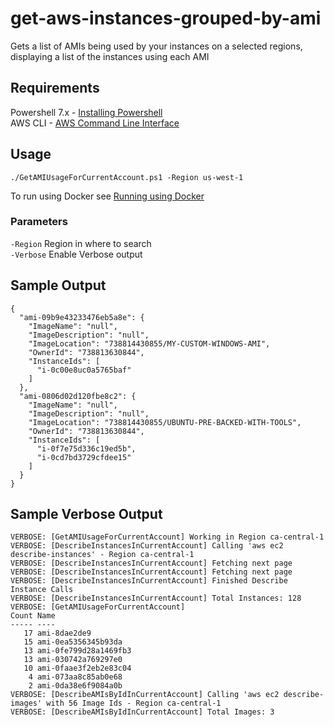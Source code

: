 # get-aws-instances-grouped-by-ami

Gets a list of AMIs being used by your instances on a selected regions, displaying a list of the instances using each AMI

## Requirements
Powershell 7.x - [Installing Powershell](https://learn.microsoft.com/en-us/powershell/scripting/install/installing-powershell?view=powershell-7.4) <br> 
AWS CLI - [AWS Command Line Interface](https://aws.amazon.com/cli/) 

## Usage
`./GetAMIUsageForCurrentAccount.ps1 -Region us-west-1`

To run using Docker see [Running using Docker]()

### Parameters
`-Region` Region in where to search <br>
`-Verbose` Enable Verbose output 

## Sample Output

```
{
  "ami-09b9e43233476eb5a8e": {
    "ImageName": "null",
    "ImageDescription": "null",
    "ImageLocation": "738814430855/MY-CUSTOM-WINDOWS-AMI",
    "OwnerId": "738813630844",
    "InstanceIds": [
      "i-0c00e8uc0a5765baf"
    ]
  }, 
  "ami-0806d02d120fbe8c2": {
    "ImageName": "null",
    "ImageDescription": "null",
    "ImageLocation": "738814430855/UBUNTU-PRE-BACKED-WITH-TOOLS",
    "OwnerId": "738813630844",
    "InstanceIds": [
      "i-0f7e75d336c19ed5b",
      "i-0cd7bd3729cfdee15"
    ]
  }
}
```

## Sample Verbose Output
```
VERBOSE: [GetAMIUsageForCurrentAccount] Working in Region ca-central-1
VERBOSE: [DescribeInstancesInCurrentAccount] Calling 'aws ec2 describe-instances' - Region ca-central-1
VERBOSE: [DescribeInstancesInCurrentAccount] Fetching next page
VERBOSE: [DescribeInstancesInCurrentAccount] Fetching next page
VERBOSE: [DescribeInstancesInCurrentAccount] Finished Describe Instance Calls
VERBOSE: [DescribeInstancesInCurrentAccount] Total Instances: 128
VERBOSE: [GetAMIUsageForCurrentAccount]
Count Name
----- ----
   17 ami-8dae2de9
   15 ami-0ea5356345b93da
   13 ami-0fe799d28a1469fb3
   13 ami-030742a769297e0
   10 ami-0faae3f2eb2e83c04
    4 ami-073aa8c85ab0e68
    2 ami-0da38e6f9084a0b
VERBOSE: [DescribeAMIsByIdInCurrentAccount] Calling 'aws ec2 describe-images' with 56 Image Ids - Region ca-central-1
VERBOSE: [DescribeAMIsByIdInCurrentAccount] Total Images: 3
``` 